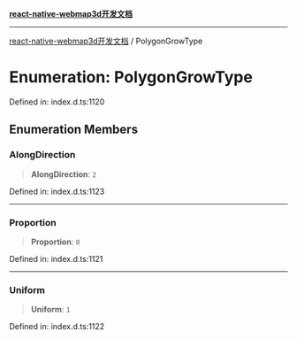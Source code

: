 [**react-native-webmap3d开发文档**](../README.md)

***

[react-native-webmap3d开发文档](../globals.md) / PolygonGrowType

# Enumeration: PolygonGrowType

Defined in: index.d.ts:1120

## Enumeration Members

### AlongDirection

> **AlongDirection**: `2`

Defined in: index.d.ts:1123

***

### Proportion

> **Proportion**: `0`

Defined in: index.d.ts:1121

***

### Uniform

> **Uniform**: `1`

Defined in: index.d.ts:1122
